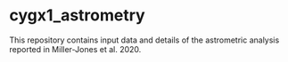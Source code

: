 # cygx1_astrometry

This repository contains input data and details of the astrometric analysis reported in Miller-Jones et al. 2020. 
